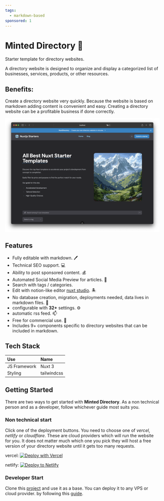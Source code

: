 ```yaml
---
tags:
  - markdown-based
sponsored: 1
---
```


# Minted Directory 🐐

Starter template for directory websites.

A directory website is designed to organize and display a categorized list of businesses, services, products, or other resources.

## Benefits:

Create a directory website very quickly. Because the website is based on markdown adding content is convenient and easy. Creating a directory website can be a profitable business if done correctly.

![nuxt directory website starter](/directory_screenshot.png)

## Features

- Fully editable with markdown. 🖊️
- Technical SEO support. 💻
- Ability to post sponsored content. 💰
- Automated Social Media Preview for articles. 🚛
- Search with tags / categories.
- Edit with notion-like editor [nuxt studio](). 🏝️
- No database creation, migration, deployments needed, data lives in markdown files. 📁
- configurable with **32+** settings. ⚙️
- automatic rss feed. 📫
- Free for commercial use. 🏦
- Includes 9+ components specific to directory websites that can be included in markdown.


## Tech Stack

| Use | Name |
|:--- |:---- |
| JS Framework | Nuxt 3 |
| Styling | tailwindcss |


## Getting Started

There are two ways to get started with **Minted Directory**.
As a non technical person and as a developer, follow whichever guide most suits you.

### Non technical start
Click one of the deployment buttons.
You need to choose one of *vercel*, *netlify* or *cloudflare*. These are cloud providers which will run the website for you. It does not matter much which one you pick they will host a free version of your directory website until it gets too many requests.

vercel:
[![Deploy with Vercel](https://vercel.com/button)](https://vercel.com/new/clone?repository-url=https://github.com/masterkram/minted-directory-template)

netlify:
[![Deploy to Netlify](https://www.netlify.com/img/deploy/button.svg)](https://app.netlify.com/start/deploy?repository=https://github.com/masterkram/minted-directory-template)

### Developer Start

Clone this [project](https://github.com/masterkram/minted-directory-template) and use it as a base. You can deploy it to any VPS or cloud provider. by following this [guide](https://nuxt.com/docs/getting-started/deployment).